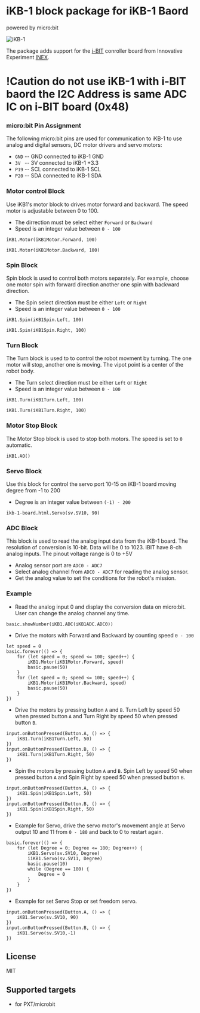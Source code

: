 # iKB-1 block package for iKB-1 Baord

powered by micro:bit

![iKB-1](https://raw.githubusercontent.com/jcubuntu/pxt-iKB1/master/icon.png)

The package adds support for the [i-BIT](https://inex.co.th/shop/ikb-1-board.html) conroller board from Innovative Experiment [INEX](https://inex.co.th).

# !Caution do not use iKB-1 with i-BIT baord the I2C Address is same ADC IC on i-BIT board  (0x48)

### micro:bit Pin Assignment

The following micro:bit pins are used for communication to iKB-1 to use analog and digital sensors, DC motor drivers and servo motors:
* ``GND`` -- GND connected to iKB-1 GND
* ``3V `` -- 3V  connected to iKB-1 +3.3
* ``P19`` -- SCL connected to iKB-1 SCL
* ``P20`` -- SDA connected to iKB-1 SDA

### Motor control Block

Use iKB1's motor block to drives motor forward and backward. The speed motor is adjustable between 0 to 100.

* The dirrection must be select either `Forward` or `Backward`
* Speed is an integer value between `0 - 100`


```blocks
iKB1.Motor(iKB1Motor.Forward, 100)

iKB1.Motor(iKB1Motor.Backward, 100)
```

### Spin Block

Spin block is used to control both motors separately. For example, choose one motor spin with forward direction another one spin with backward direction.

* The Spin select direction must be either `Left` or `Right`
* Speed is an integer value between `0 - 100`

```blocks
iKB1.Spin(iKB1Spin.Left, 100)

iKB1.Spin(iKB1Spin.Right, 100)
```

### Turn Block

The Turn block is used to to control the robot movment by turning. The one motor will stop, another one is moving. The vipot point is a center of the robot body.

* The Turn select direction must be either `Left` or `Right`
* Speed is an integer value between `0 - 100`

```blocks
iKB1.Turn(iKB1Turn.Left, 100)

iKB1.Turn(iKB1Turn.Right, 100)
```

### Motor Stop Block 

The Motor Stop block is used to stop both motors. The speed is set to `0` automatic.

```blocks
iKB1.AO()
```

### Servo Block

Use this block for control the servo port 10-15 on iKB-1 board moving degree from -1 to 200

* Degree is an integer value between `(-1) - 200`

```blocks
ikb-1-board.html.Servo(sv.SV10, 90)
```

### ADC Block

This block is used to read the analog input data from the iKB-1 board. The resolution of conversion is 10-bit. Data will be 0 to 1023. iBIT have 8-ch analog inputs. The pinout voltage range is 0 to +5V

* Analog sensor port are `ADC0 - ADC7`
* Select analog channel from `ADC0 - ADC7` for reading the analog sensor.
* Get the analog value to set the conditions for the robot's mission.

### Example

* Read the analog input 0 and display the conversion data on micro:bit. User can change the analog channel any time.

```blocks
basic.showNumber(iKB1.ADC(iKB1ADC.ADC0))
```

* Drive the motors with Forward and Backward by counting speed `0 - 100`

```blocks
let speed = 0
basic.forever(() => {
    for (let speed = 0; speed <= 100; speed++) {
        iKB1.Motor(iKB1Motor.Forward, speed)
        basic.pause(50)
    }
    for (let speed = 0; speed <= 100; speed++) {
        iKB1.Motor(iKB1Motor.Backward, speed)
        basic.pause(50)
    }
})
```

* Drive the motors by pressing button `A` and `B`. Turn Left by speed 50 when pressed button `A` and Turn Right by speed 50 when pressed button `B`.

```blocks
input.onButtonPressed(Button.A, () => {
    iKB1.Turn(iKB1Turn.Left, 50)
})
input.onButtonPressed(Button.B, () => {
    iKB1.Turn(iKB1Turn.Right, 50)
})
```

* Spin the motors by pressing button `A` and `B`. Spin Left by speed 50 when pressed button `A` and Spin Right by speed 50 when pressed button `B`.

```blocks
input.onButtonPressed(Button.A, () => {
    iKB1.Spin(iKB1Spin.Left, 50)
})
input.onButtonPressed(Button.B, () => {
    iKB1.Spin(iKB1Spin.Right, 50)
})
```

* Example for Servo, drive the servo motor's movement angle at Servo output 10 and 11 from `0 - 180` and back to 0 to restart again. 

```blocks
basic.forever(() => {
    for (let Degree = 0; Degree <= 180; Degree++) {
        iKB1.Servo(sv.SV10, Degree)
        iiKB1.Servo(sv.SV11, Degree)
        basic.pause(10)
        while (Degree == 180) {
            Degree = 0
        }
    }
})
```

* Example for set Servo Stop or set freedom servo.

```blocks
input.onButtonPressed(Button.A, () => {
    iKB1.Servo(sv.SV10, 90)
})
input.onButtonPressed(Button.B, () => {
    iKB1.Servo(sv.SV10,-1)
})
```



## License

MIT

## Supported targets

* for PXT/microbit
